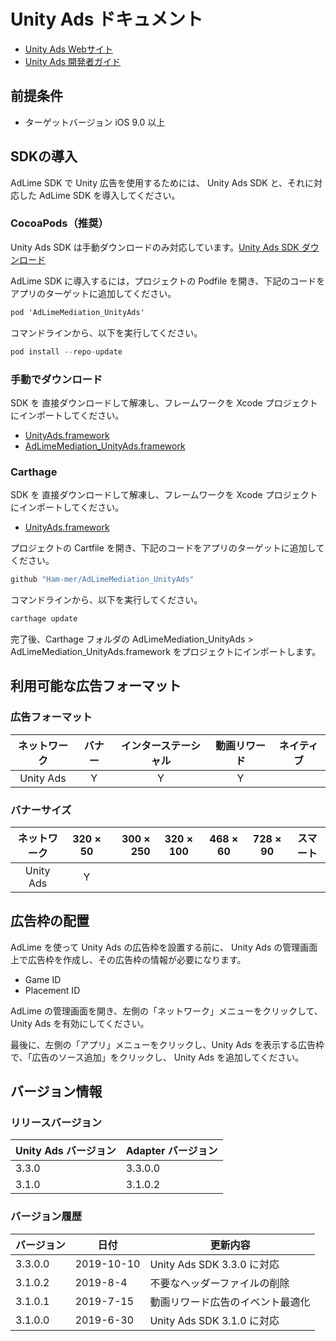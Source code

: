 # Unity Ads ドキュメント
- [Unity Ads Webサイト](https://operate.dashboard.unity3d.com)
- [Unity Ads 開発者ガイド](https://unityads.unity3d.com/help/ios/integration-guide-ios)

## 前提条件
- ターゲットバージョン iOS 9.0 以上

## SDKの導入
AdLime SDK で Unity 広告を使用するためには、 Unity Ads SDK と、それに対応した AdLime SDK を導入してください。

### CocoaPods（推奨）
Unity Ads SDK は手動ダウンロードのみ対応しています。[Unity Ads SDK ダウンロード](https://github.com/Unity-Technologies/unity-ads-ios/releases/download/3.3.0/UnityAds.framework.zip)

AdLime SDK に導入するには，プロジェクトの Podfile を開き、下記のコードをアプリのターゲットに追加してください。
```objectivec
pod 'AdLimeMediation_UnityAds'
```

コマンドラインから、以下を実行してください。
```objectivec
pod install --repo-update
```

### 手動でダウンロード
SDK を 直接ダウンロードして解凍し、フレームワークを Xcode プロジェクトにインポートしてください。
- [UnityAds.framework](https://github.com/Unity-Technologies/unity-ads-ios/releases/download/3.3.0/UnityAds.framework.zip)
- [AdLimeMediation_UnityAds.framework](https://github.com/Ham-mer/AdLime-iOS-Pub/raw/master/DownloadZip/AdLimeMediation_UnityAds/3.3.0.0.zip)

### Carthage
SDK を 直接ダウンロードして解凍し、フレームワークを Xcode プロジェクトにインポートしてください。
- [UnityAds.framework](https://github.com/Unity-Technologies/unity-ads-ios/releases/download/3.3.0/UnityAds.framework.zip)

プロジェクトの Cartfile を開き、下記のコードをアプリのターゲットに追加してください。
```objectivec
github "Ham-mer/AdLimeMediation_UnityAds"
```

コマンドラインから、以下を実行してください。
```objectivec
carthage update
```

完了後、Carthage フォルダの AdLimeMediation_UnityAds > AdLimeMediation_UnityAds.framework をプロジェクトにインポートします。

## 利用可能な広告フォーマット

### 広告フォーマット
|ネットワーク|バナー|インターステーシャル|動画リワード|ネイティブ|
|:-----:|:----:|:----------:|:------:|:----:|
|Unity Ads |Y     | Y          |Y       |      |

### バナーサイズ
|ネットワーク   |320 × 50  |300 × 250   |320 × 100  |468 × 60  |728 × 90  |スマート    |
|:--------:|:------:| --------:|:-------:|:------:|:------:|:-------:|
|Unity Ads |Y       |          |         |        |        |         |

## 広告枠の配置
AdLime を使って Unity Ads の広告枠を設置する前に、 Unity Ads の管理画面上で広告枠を作成し、その広告枠の情報が必要になります。
- Game ID
- Placement ID

AdLime の管理画面を開き、左側の「ネットワーク」メニューをクリックして、 Unity Ads を有効にしてください。

最後に、左側の「アプリ」メニューをクリックし、Unity Ads を表示する広告枠で、「広告のソース追加」をクリックし、 Unity Ads を追加してください。

## バージョン情報

### リリースバージョン
| Unity Ads バージョン| Adapter バージョン |
|:-----------------|:----------------|
|3.3.0             |3.3.0.0          |
|3.1.0             |3.1.0.2          |

### バージョン履歴
| バージョン         | 日付       | 更新内容                             |
|-----------------|------------|----------------------------------|
| 3.3.0.0         | 2019-10-10  | Unity Ads SDK 3.3.0 に対応|
| 3.1.0.2         | 2019-8-4    | 不要なヘッダーファイルの削除|
| 3.1.0.1         | 2019-7-15   | 動画リワード広告のイベント最適化|
| 3.1.0.0         | 2019-6-30   | Unity Ads SDK 3.1.0 に対応|
